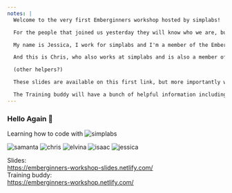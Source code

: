 ```yaml
---
notes: |
  Welcome to the very first Emberginners workshop hosted by simplabs!

  For the people that joined us yesterday they will know who we are, but I'll introduce myself again for anyone that couldn't make it!

  My name is Jessica, I work for simplabs and I'm a member of the Ember Core Learning Team.

  And this is Chris, who also works at simplabs and is also a member of the Ember Core Learning Team

  (other helpers?)

  These slides are available on this first link, but more importantly we also have this cool thing called a Training Buddy on this second link. I want everyone to open this now.

  The Training buddy will have a bunch of helpful information including all the commands and code that we're going to be using today so you can just copy and paste from there. If everyone has it open then we can get started
---
```

### Hello Again 👋

Learning how to code with ![simplabs](/images/simplabs-white.png)<!-- .element style="border: 0; background: None; box-shadow: None; width: 200px; margin: 0; vertical-align: middle;" -->

![samanta](/images/samanta.jpg)<!-- .element style="height: 150px; margin: 0 50px" -->
![chris](/images/chris.jpeg)<!-- .element style="height: 150px; margin: 0 50px" -->
![elvina](/images/elvina.jpg)<!-- .element style="height: 150px; margin: 0 50px" -->
![isaac](/images/isaac.jpeg)<!-- .element style="height: 150px; margin: 0 50px" -->
![jessica](/images/jessica.jpeg)<!-- .element style="height: 150px; margin: 0 50px" -->

Slides:
<br>
https://emberginners-workshop-slides.netlify.com/
<br>
Training buddy:
<br>
https://emberginners-workshop.netlify.com/
